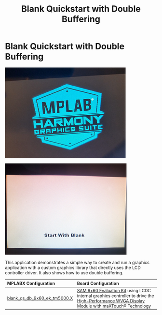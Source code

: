 ﻿---
parent: Example Applications
title: Blank Quickstart with Double Buffering
nav_order: 1
---

# Blank Quickstart with Double Buffering

![](./../../docs/html/blank_quickstart_db.png)

![](./../../docs/html/blank_quickstart_db_1.png)

This application demonstrates a simple way to create and run a graphics application with a custom graphics library that directly uses the LCD controller driver. It also shows how to use double buffering. 

|MPLABX Configuration|Board Configuration|
|:-------------------|:------------------|
|[blank\_qs\_db\_9x60\_ek\_tm5000.X](./firmware/blank_qs_db_9x60_ek_tm5000.X/readme.md)| [SAM 9x60 Evaluation Kit](https://www.microchip.com/developmenttools/ProductDetails/DT100126) using LCDC internal graphics controller to drive the [High-Performance WVGA Display Module with maXTouch® Technology](https://www.microchip.com/DevelopmentTools/ProductDetails/PartNO/AC320005-5)|
